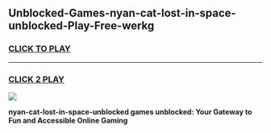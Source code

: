 
## Unblocked-Games-nyan-cat-lost-in-space-unblocked-Play-Free-werkg
<h3>
<a href="https://premium76.site?title=nyan-cat-lost-in-space-unblocked&ref=10A">CLICK TO PLAY</a></h3>
<hr>

<h3>
<a href="https://premium76.site?title=nyan-cat-lost-in-space-unblocked&ref=10A">CLICK 2 PLAY</a>
  
</h3>

<a href="https://premium76.site?title=nyan-cat-lost-in-space-unblocked&ref=10A"><img src="https://clearcache.store/games.png"></a>


**nyan-cat-lost-in-space-unblocked games unblocked: Your Gateway to Fun and Accessible Online Gaming**
